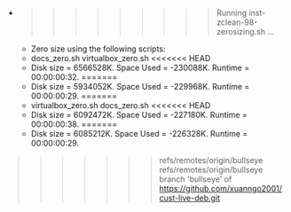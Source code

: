 * >>>>>>>>> Running inst-zclean-98-zerosizing.sh ...
  * Zero size using the following scripts:
  * docs_zero.sh virtualbox_zero.sh
<<<<<<< HEAD
  * Disk size = 6566528K. Space Used = -230088K. Runtime = 00:00:00:32.
=======
  * Disk size = 5934052K. Space Used = -229968K. Runtime = 00:00:00:29.
=======
  * virtualbox_zero.sh docs_zero.sh
<<<<<<< HEAD
  * Disk size = 6092472K. Space Used = -227180K. Runtime = 00:00:00:38.
=======
  * Disk size = 6085212K. Space Used = -226328K. Runtime = 00:00:00:29.
>>>>>>> refs/remotes/origin/bullseye
>>>>>>> refs/remotes/origin/bullseye
>>>>>>> branch 'bullseye' of https://github.com/xuanngo2001/cust-live-deb.git
